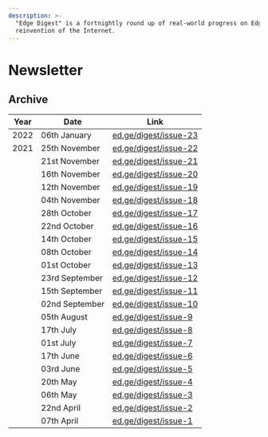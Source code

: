 ```yaml
---
description: >-
  "Edge Digest" is a fortnightly round up of real-world progress on Edge's
  reinvention of the Internet.
---
```


# Newsletter

## Archive

| Year | Date           | Link                                                   |
| ---- | -------------- | ------------------------------------------------------ |
| 2022 | 06th January   | [ed.ge/digest/issue-23](https://ed.ge/digest/issue-23) |
| 2021 | 25th November  | [ed.ge/digest/issue-22](https://ed.ge/digest/issue-22) |
|      | 21st November  | [ed.ge/digest/issue-21](https://ed.ge/digest/issue-21) |
|      | 16th November  | [ed.ge/digest/issue-20](https://ed.ge/digest/issue-20) |
|      | 12th November  | [ed.ge/digest/issue-19](https://ed.ge/digest/issue-19) |
|      | 04th November  | [ed.ge/digest/issue-18](https://ed.ge/digest/issue-18) |
|      | 28th October   | [ed.ge/digest/issue-17](https://ed.ge/digest/issue-17) |
|      | 22nd October   | [ed.ge/digest/issue-16](https://ed.ge/digest/issue-16) |
|      | 14th October   | [ed.ge/digest/issue-15](https://ed.ge/digest/issue-15) |
|      | 08th October   | [ed.ge/digest/issue-14](https://ed.ge/digest/issue-14) |
|      | 01st October   | [ed.ge/digest/issue-13](https://ed.ge/digest/issue-13) |
|      | 23rd September | [ed.ge/digest/issue-12](https://ed.ge/digest/issue-12) |
|      | 15th September | [ed.ge/digest/issue-11](https://ed.ge/digest/issue-11) |
|      | 02nd September | [ed.ge/digest/issue-10](https://ed.ge/digest/issue-10) |
|      | 05th August    | [ed.ge/digest/issue-9](https://ed.ge/digest/issue-9)   |
|      | 17th July      | [ed.ge/digest/issue-8](https://ed.ge/digest/issue-8)   |
|      | 01st July      | [ed.ge/digest/issue-7](https://ed.ge/digest/issue-7)   |
|      | 17th June      | [ed.ge/digest/issue-6](https://ed.ge/digest/issue-6)   |
|      | 03rd June      | [ed.ge/digest/issue-5](https://ed.ge/digest/issue-5)   |
|      | 20th May       | [ed.ge/digest/issue-4](https://ed.ge/digest/issue-4)   |
|      | 06th May       | [ed.ge/digest/issue-3](https://ed.ge/digest/issue-3)   |
|      | 22nd April     | [ed.ge/digest/issue-2](https://ed.ge/digest/issue-2)   |
|      | 07th April     | [ed.ge/digest/issue-1](https://ed.ge/digest/issue-1)   |
